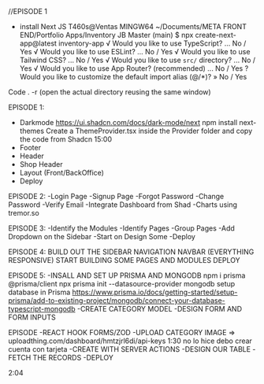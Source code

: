 //EPISODE 1

- install Next JS
  T460s@Ventas MINGW64 ~/Documents/META FRONT END/Portfolio Apps/Inventory JB Master (main)
  $ npx create-next-app@latest inventory-app
  √ Would you like to use TypeScript? ... No / Yes
  √ Would you like to use ESLint? ... No / Yes
  √ Would you like to use Tailwind CSS? ... No / Yes
  √ Would you like to use `src/` directory? ... No / Yes
  √ Would you like to use App Router? (recommended) ... No / Yes
  ? Would you like to customize the default import alias (@/\*)? » No / Yes

Code . -r (open the actual directory reusing the same window)

EPISODE 1:

- Darkmode
  https://ui.shadcn.com/docs/dark-mode/next
  npm install next-themes
  Create a ThemeProvider.tsx inside the Provider folder and copy the code from Shadcn 15:00
- Footer
- Header
- Shop Header
- Layout (Front/BackOffice)
- Deploy

EPISODE 2:
-Login Page
-Signup Page
-Forgot Password
-Change Password
-Verify Email
-Integrate Dashboard from Shad
-Charts using tremor.so

EPISODE 3:
-Identify the Modules
-Identify Pages
-Group Pages
-Add Dropdown on the Sidebar
-Start on Design Some
-Deploy

EPISODE 4:
BUILD OUT THE SIDEBAR NAVIGATION
NAVBAR (EVERYTHING RESPONSIVE)
START BUILDING SOME PAGES AND MODULES
DEPLOY

EPISODE 5:
-INSALL AND SET UP PRISMA AND MONGODB
npm i prisma @prisma/client
npx prisma init --datasource-provider mongodb
setup database in Prisma
https://www.prisma.io/docs/getting-started/setup-prisma/add-to-existing-project/mongodb/connect-your-database-typescript-mongodb
-CREATE CATEGORY MODEL
-DESIGN FORM AND FORM INPUTS

EPISODE
-REACT HOOK FORMS/ZOD
-UPLOAD CATEGORY IMAGE => uploadthing.com/dashboard/hmtzjrl6di/api-keys 1:30 no lo hice debo crear cuenta con tarjeta
-CREATE WITH SERVER ACTIONS
-DESIGN OUR TABLE
-FETCH THE RECORDS
-DEPLOY

2:04
